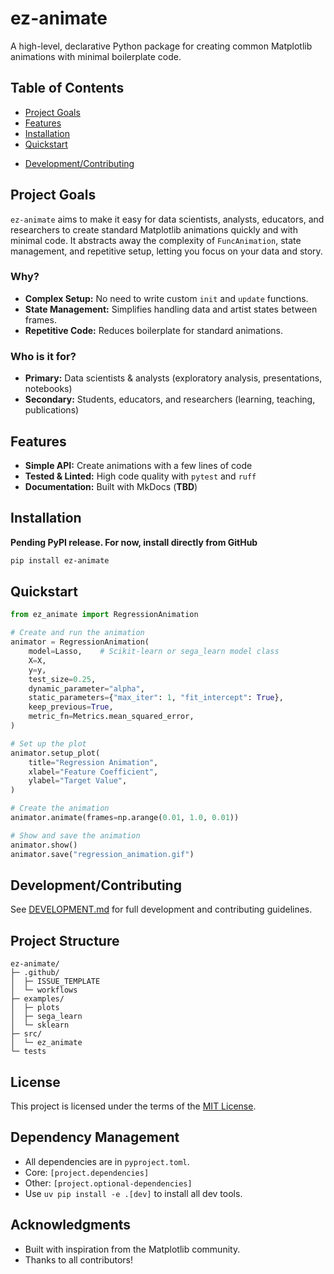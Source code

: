 # ez-animate

A high-level, declarative Python package for creating common Matplotlib animations with minimal boilerplate code.


## Table of Contents
- [Project Goals](#project-goals)
- [Features](#features)
- [Installation](#installation)
- [Quickstart](#quickstart)
<!-- - [Full Documentation](#full-documentation) -->
- [Development/Contributing](#developmentcontributing)


## Project Goals

`ez-animate` aims to make it easy for data scientists, analysts, educators, and researchers to create standard Matplotlib animations quickly and with minimal code. It abstracts away the complexity of `FuncAnimation`, state management, and repetitive setup, letting you focus on your data and story.

### Why?
- **Complex Setup:** No need to write custom `init` and `update` functions.
- **State Management:** Simplifies handling data and artist states between frames.
- **Repetitive Code:** Reduces boilerplate for standard animations.

### Who is it for?
- **Primary:** Data scientists & analysts (exploratory analysis, presentations, notebooks)
- **Secondary:** Students, educators, and researchers (learning, teaching, publications)

## Features
- **Simple API:** Create animations with a few lines of code
- **Tested & Linted:** High code quality with `pytest` and `ruff`
- **Documentation:** Built with MkDocs (**TBD**)

## Installation

**Pending PyPI release. For now, install directly from GitHub**
```bash
pip install ez-animate
```


## Quickstart

```python
from ez_animate import RegressionAnimation

# Create and run the animation
animator = RegressionAnimation(
    model=Lasso,    # Scikit-learn or sega_learn model class
    X=X,
    y=y,
    test_size=0.25,
    dynamic_parameter="alpha",
    static_parameters={"max_iter": 1, "fit_intercept": True},
    keep_previous=True,
    metric_fn=Metrics.mean_squared_error,
)

# Set up the plot
animator.setup_plot(
    title="Regression Animation",
    xlabel="Feature Coefficient",
    ylabel="Target Value",
)

# Create the animation
animator.animate(frames=np.arange(0.01, 1.0, 0.01))

# Show and save the animation
animator.show()
animator.save("regression_animation.gif")
```

<!-- Update link here once live -->
<!-- ## Full Documentation

See the [MkDocs documentation](https://ez-animate.readthedocs.io/) for complete usage instructions, API references, and examples. -->

## Development/Contributing

See [DEVELOPMENT.md](DEVELOPMENT.md) for full development and contributing guidelines.


## Project Structure

```
ez-animate/
├─ .github/
│  ├─ ISSUE_TEMPLATE
│  └─ workflows
├─ examples/
│  ├─ plots
│  ├─ sega_learn
│  └─ sklearn
├─ src/
│  └─ ez_animate
└─ tests

```

## License

This project is licensed under the terms of the [MIT License](LICENSE).

## Dependency Management

- All dependencies are in `pyproject.toml`.
- Core: `[project.dependencies]`
- Other: `[project.optional-dependencies]`
- Use `uv pip install -e .[dev]` to install all dev tools.

## Acknowledgments

- Built with inspiration from the Matplotlib community.
- Thanks to all contributors!
